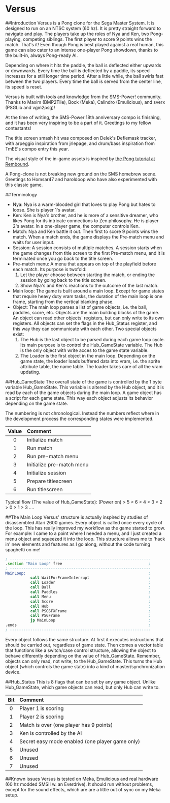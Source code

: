 # Versus

##Introduction
Versus is a Pong clone for the Sega Master System. It is designed to run on an
NTSC system (60 hz). It is pretty straight forward to navigate and play. The
players take up the roles of Nya and Ken, two Pong-playing, competing siblings.
The first player to score 9 points wins the match. That's it! Even though Pong
is best played against a real human, this game can also cater to an intense
one-player Pong showdown, thanks to the built-in, always Pong-ready AI.

Depending on where it hits the paddle, the ball is deflected either upwards or
downwards. Every time the ball is deflected by a paddle, its speed increases 
for a still longer time period. After a little while, the ball swirls fast 
between the two players. Every time the ball is served from the center line,
its speed is reset.

Versus is built with tools and knowledge from the SMS-Power! community. Thanks
to Maxim (BMP2Tile), Bock (Meka), Calindro (Emulicious), and sverx (PSGLib and 
vgm2psg)!

At the time of writing, the SMS-Power 18th anniversary compo is finishing, and 
it has been very inspiring to be a part of it. Greetings to my fellow 
contestants!

The title screen smash hit was composed on Delek's Deflemask tracker, with
arpeggio inspiration from jrlepage, and drum/bass inspiration from TmEE's
compo entry this year.

The visual style of the in-game assets is inspired by [the Pong tutorial at
Rembound](http://rembound.com/articles/the-pong-tutorial).

A Pong-clone is not breaking new ground on the SMS homebrew scene. Greetings 
to Homsar47 and haroldoop who have also experimented with this classic game.

##Terminology
- Nya: Nya is a warm-blooded girl that loves to play Pong but hates to loose.
  She is player 1's avatar.
- Ken: Ken is Nya's brother, and he is more of a sensitive dreamer, who likes
  Pong for its intricate connections to Zen philosophy. He is player 2's avatar.
  In a one-player game, the computer controls Ken.
- Match: Nya and Ken battle it out. Then first to score 9 points wins the
  match.  When a match ends, the game displays the Pre-match menu and waits for
  user input.
- Session: A session consists of multiple matches. A session starts when the
  game changes from title screen to the first Pre-match menu, and it is
  terminated once you go back to the title screen.
- Pre-match menu: A menu that appears on top of the playfield before each
  match. Its purpose is twofold:
    1. Let the player choose between starting the match, or ending the session
    by going back to the title screen.
    2. Show Nya's and Ken's reactions to the outcome of the last match.
- Main loop: The game is built around a main loop. Except for game states that
  require heavy duty vram tasks, the duration of the main loop is one frame,
  starting from the vertical blanking phase.
- Object: The main loop parses a list of game objects, i.e. the ball, paddles,
  score, etc. Objects are the main building blocks of the game. An object can
  read other objects' registers, but can only write to its own registers. All
  objects can set the flags in the Hub_Status register, and this way they can
  communicate with each other. Two special objects exist:
    1. The Hub is the last object to be parsed during each game loop cycle.
    Its main purpose is to control the Hub_GameState variable. The Hub is the
    only object with write acces to the game state variable.
    2. The Loader is the first object in the main loop. Depending on the
    game state, the loader loads buffered data into vram, i.e. the sprite
    attribute table, the name table. The loader takes care of all the vram
    updating.

##Hub_GameState
The overall state of the game is controlled by the 1 byte variable
Hub_GameState. This variable is altered by the Hub object, and it is read by
each of the game objects during the main loop. A game object has a script for
each game state. This way each object adjusts its behavior depending on the
game state.

The numbering is not chronological. Instead the numbers reflect where in the
development process the corresponding states were implemented.

| Value | Comment                                                              |
| :---: | :------------------------------------------------------------------- |
| 0     | Initialize match                                                     |
| 1     | Run match                                                            |
| 2     | Run pre-match menu                                                   |
| 3     | Initialize pre-match menu                                            |
| 4     | Initialize session                                                   |
| 5     | Prepare titlescreen                                                  |
| 6     | Run titlescreen                                                      |

Typical flow (The value of Hub_GameState):
(Power on) > 5 > 6 > 4 > 3 > 2 > 0 > 1 > 3 ....

##The Main Loop
Versus' structure is actually inspired by studies of disassembled Atari 2600
games. Every object is called once every cycle of the loop. This has really 
improved my workflow as the game started to grow. For example: I came to a 
point where I needed a menu, and I just created a menu object and squeezed it
into the loop. This structure allows me to 'hack in' new elements and features
as I go along, without the code turning spaghetti on me!
```asm
; --------------------------------------------------------------
.section "Main Loop" free                                      ;
; --------------------------------------------------------------
MainLoop:                                                      ;
           call WaitForFrameInterrupt                          ;
           call Loader                                         ;
           call Ball                                           ;
           call Paddles                                        ;
           call Menu                                           ;
           call Score                                          ;
           call Hub                                            ;                                                               ;
           call PSGSFXFrame                                    ;
           call PSGFrame                                       ;
           jp MainLoop                                         ;
.ends                                                          ;
; --------------------------------------------------------------
```
Every object follows the same structure. At first it executes instructions
that should be carried out, regardless of game state. Then comes a vector
table that functions like a switch/case control structure, allowing the object
to behave differently depending on the value of Hub_GameState. Remember,
objects can only read, not write, to the Hub_GameState. This turns the Hub
object (which controls the game state) into a kind of master/synchronization
device.

##Hub_Status
This is 8 flags that can be set by any game object. Unlike Hub_GameState,
which game objects can read, but only Hub can write to.

| Bit   | Comment                                                              |
| :---: | :------------------------------------------------------------------- |
| 0     | Player 1 is scoring                                                  |
| 1     | Player 2 is scoring                                                  |
| 2     | Match is over (one player has 9 points)                              |
| 3     | Ken is controlled by the AI                                          |
| 4     | Secret easy mode enabled (one player game only)                      |
| 5     | Unused                                                               |
| 6     | Unused                                                               |
| 7     | Unused                                                               |


##Known issues
Versus is tested on Meka, Emulicious and real hardware (60 hz modded SMSII w.
an Everdrive). It should run without problems, except for the sound effects,
which are are a little out of sync on my Meka setup.
